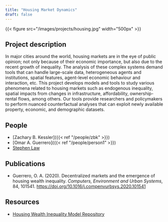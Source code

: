 ```yaml
---
title: "Housing Market Dynamics"
draft: false
---
```



{{< figure src="/images/projects/housing.jpg" width="500px" >}}



## Project description

In major cities around the world, housing markets are in the eye of public opinion; not only because of their economic importance, but also due to the recent growth of inequality.
The analysis of these complex systems demand tools that can handle large-scale data, heterogeneous agents and institutions, spatial features, agent-level economic behaviour and interaction, etc.
This project develops models and tools to study various phenomena related to housing markets such as endogenous inequality, spatial impacts from changes in infrastructure, affordability, ownership-rental flows, among others.
Our tools provide researchers and policymakers to perform nuanced counterfactual analyses that can exploit newly available property, economic, and demographic datasets.




## People

* [Zachary B. Kessler]({{< ref "/people/zbk" >}}) 
* [Omar A. Guerrero]({{< ref "/people/person1" >}}) 
* [Stephen Law](https://www.turing.ac.uk/people/researchers/stephen-law) 


## Publications

* Guerrero, O. A. (2020). Decentralized markets and the emergence of housing wealth inequality. *Computers, Environment and Urban Systems*, 84, 101541. https://doi.org/10.1016/j.compenvurbsys.2020.101541



## Resources

* [Housing Wealth Inequality Model Repository](https://github.com/oguerrer/HWI)
